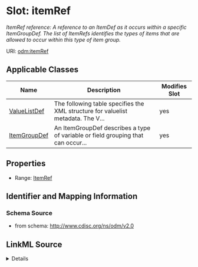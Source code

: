 # Slot: itemRef


_ItemRef reference: A reference to an ItemDef as it occurs within a specific ItemGroupDef. The list of ItemRefs identifies the types of items that are allowed to occur within this type of item group._



URI: [odm:itemRef](http://www.cdisc.org/ns/odm/v2.0/itemRef)



<!-- no inheritance hierarchy -->




## Applicable Classes

| Name | Description | Modifies Slot |
| --- | --- | --- |
[ValueListDef](ValueListDef.md) | The following table specifies the XML structure for valuelist metadata. The V... |  yes  |
[ItemGroupDef](ItemGroupDef.md) | An ItemGroupDef describes a type of variable or field grouping that can occur... |  yes  |







## Properties

* Range: [ItemRef](ItemRef.md)





## Identifier and Mapping Information







### Schema Source


* from schema: http://www.cdisc.org/ns/odm/v2.0




## LinkML Source

<details>
```yaml
name: itemRef
description: 'ItemRef reference: A reference to an ItemDef as it occurs within a specific
  ItemGroupDef. The list of ItemRefs identifies the types of items that are allowed
  to occur within this type of item group.'
from_schema: http://www.cdisc.org/ns/odm/v2.0
rank: 1000
alias: itemRef
domain_of:
- ValueListDef
- ItemGroupDef
range: ItemRef

```
</details>